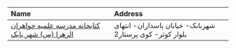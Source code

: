 | Name                                                                                                                                     | Address                                                   |
|:-----------------------------------------------------------------------------------------------------------------------------------------|:----------------------------------------------------------|
| [کتابخانه مدرسه علمیه خواهران الزهرا (س) شهر بابک](https://lib.ir/fa/library/710/کتابخانه-مدرسه-علمیه-خواهران-الزهرا-س-شهر-بابک/search/) | شهربابک- خیابان پاسداران-  انتهای بلوار کوثر- کوی پرستار2 |